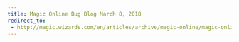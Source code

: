 ```yaml
---
title: Magic Online Bug Blog March 8, 2018
redirect_to:
 - http://magic.wizards.com/en/articles/archive/magic-online/magic-online-bug-blog-march-8-2017
---
```

